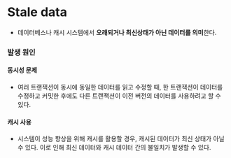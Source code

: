 # Stale data
- 데이터베스나 캐시 시스템에서 **오래되거나 최신상태가 아닌 데이터를 의미**한다.
### 발생 원인
#### 동시성 문제
- 여러 트랜잭션이 동시에 동일한 데이터를 읽고 수정할 때, 한 트랜잭션이 데이터를 수정하고 커밋한 후에도 다른 트랜잭션이 이전 버전의 데이터를 사용하려고 할 수 있다.
#### 캐시 사용
- 시스템이 성능 향상을 위해 캐시를 활용할 경우, 캐시된 데이터가 최신 상태가 아닐 수 있다. 이로 인해 최신 데이터와 캐시 데이터 간의 불일치가 발생할 수 있다.